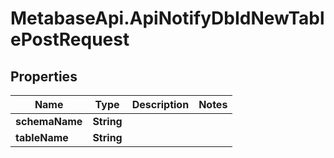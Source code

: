 # MetabaseApi.ApiNotifyDbIdNewTablePostRequest

## Properties

Name | Type | Description | Notes
------------ | ------------- | ------------- | -------------
**schemaName** | **String** |  | 
**tableName** | **String** |  | 


